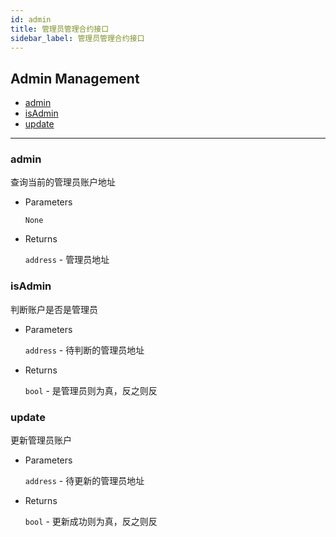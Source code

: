 ```yaml
---
id: admin
title: 管理员管理合约接口
sidebar_label: 管理员管理合约接口
---
```



<h2 class="hover-list">Admin Management</h2>

* [admin](#admin)
* [isAdmin](#isAdmin)
* [update](#update)

* * *

### admin

查询当前的管理员账户地址

* Parameters
    
    `None`

* Returns
    
    `address` - 管理员地址

### isAdmin

判断账户是否是管理员

* Parameters
    
    `address` - 待判断的管理员地址

* Returns
    
    `bool` - 是管理员则为真，反之则反

### update

更新管理员账户

* Parameters
    
    `address` - 待更新的管理员地址

* Returns
    
    `bool` - 更新成功则为真，反之则反